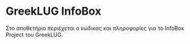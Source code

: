 # GreekLUG InfoBox

Στο αποθετήριο περιέχεται ο κώδικας και πληροφορίες για το InfoBox Project του GreekLUG.
